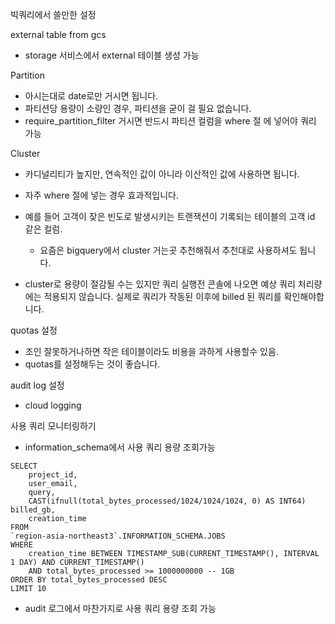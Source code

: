빅쿼리에서 쓸만한 설정

external table from gcs

- storage 서비스에서 external 테이블 생성 가능

Partition

- 아시는대로 date로만 거시면 됩니다.
- 파티션당 용량이 소량인 경우, 파티션을 굳이 걸 필요 없습니다.
- require_partition_filter 거시면 반드시 파티션 컬럼을 where 절 에 넣어야 쿼리 가능

Cluster

- 카디널리티가 높지만, 연속적인 값이 아니라 이산적인 값에 사용하면 됩니다.
- 자주 where 절에 넣는 경우 효과적입니다.
- 예를 들어 고객이 잦은 빈도로 발생시키는 트랜잭션이 기록되는 테이블의 고객 id 같은 컬럼.
    - 요즘은 bigquery에서 cluster 거는곳 추천해줘서 추천대로 사용하셔도 됩니다.
        
- cluster로 용량이 절감될 수는 있지만 쿼리 실행전 콘솔에 나오면 예상 쿼리 처리량에는 적용되지 않습니다. 실제로 쿼리가 작동된 이후에 billed 된 쿼리를 확인해야합니다.
    

quotas 설정

- 조인 잘못하거나하면 작은 테이블이라도 비용을 과하게 사용할수 있음.
- quotas를 설정해두는 것이 좋습니다.

audit log 설정

- cloud logging

사용 쿼리 모니터링하기

- information_schema에서 사용 쿼리 용량 조회가능
```
SELECT
	project_id,
	user_email,
	query,
	CAST(ifnull(total_bytes_processed/1024/1024/1024, 0) AS INT64) billed_gb,
	creation_time
FROM
`region-asia-northeast3`.INFORMATION_SCHEMA.JOBS
WHERE
	creation_time BETWEEN TIMESTAMP_SUB(CURRENT_TIMESTAMP(), INTERVAL 1 DAY) AND CURRENT_TIMESTAMP()
	AND total_bytes_processed >= 1000000000 -- 1GB
ORDER BY total_bytes_processed DESC
LIMIT 10
```
- audit 로그에서 마찬가지로 사용 쿼리 용량 조회 가능